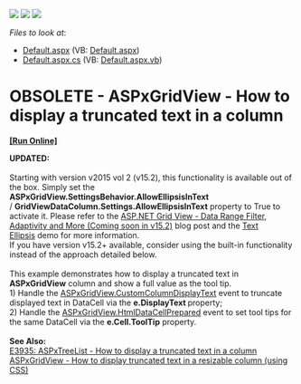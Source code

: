 <!-- default badges list -->
![](https://img.shields.io/endpoint?url=https://codecentral.devexpress.com/api/v1/VersionRange/134059642/11.2.10%2B)
[![](https://img.shields.io/badge/Open_in_DevExpress_Support_Center-FF7200?style=flat-square&logo=DevExpress&logoColor=white)](https://supportcenter.devexpress.com/ticket/details/E3934)
[![](https://img.shields.io/badge/📖_How_to_use_DevExpress_Examples-e9f6fc?style=flat-square)](https://docs.devexpress.com/GeneralInformation/403183)
<!-- default badges end -->
<!-- default file list -->
*Files to look at*:

* [Default.aspx](./CS/WebSite/Default.aspx) (VB: [Default.aspx](./VB/WebSite/Default.aspx))
* [Default.aspx.cs](./CS/WebSite/Default.aspx.cs) (VB: [Default.aspx.vb](./VB/WebSite/Default.aspx.vb))
<!-- default file list end -->
# OBSOLETE - ASPxGridView - How to display a truncated text in a column
<!-- run online -->
**[[Run Online]](https://codecentral.devexpress.com/e3934)**
<!-- run online end -->


<p><strong>UPDATED:<br><br></strong>Starting with version v2015 vol 2 (v15.2), this functionality is available out of the box. Simply set the <strong>ASPxGridView.SettingsBehavior.AllowEllipsisInText</strong> / <strong>GridViewDataColumn.Settings.AllowEllipsisInText</strong> property to True to activate it. Please refer to the <a href="https://community.devexpress.com/blogs/aspnet/archive/2015/11/10/asp-net-grid-view-data-range-filter-adaptivity-and-more-coming-soon-in-v15-2.aspx">ASP.NET Grid View - Data Range Filter, Adaptivity and More (Coming soon in v15.2)</a> blog post and the <a href="http://demos.devexpress.com/ASPxGridViewDemos/Columns/TextEllipsis.aspx">Text Ellipsis</a> demo for more information.<br>If you have version v15.2+ available, consider using the built-in functionality instead of the approach detailed below.<br><br>This example demonstrates how to display a truncated text in <strong>ASPxGridView</strong> column and show a full value as the tool tip.<br>1) Handle the <a href="http://documentation.devexpress.com/#AspNet/DevExpressWebASPxGridViewASPxGridView_CustomColumnDisplayTexttopic"><u>ASPxGridView.CustomColumnDisplayText</u></a> event to truncate displayed text in DataCell via the <strong>e.DisplayText </strong>property;<br>2) Handle the <a href="http://documentation.devexpress.com/#AspNet/DevExpressWebASPxGridViewASPxGridView_HtmlDataCellPreparedtopic"><u>ASPxGridView.HtmlDataCellPrepared</u></a> event to set tool tips for the same DataCell via the <strong>e.Cell.ToolTip</strong> property.<br><br><strong>See Also:<br></strong><a href="https://www.devexpress.com/Support/Center/p/E3935">E3935: ASPxTreeList - How to display a truncated text in a column</a><br><a href="https://www.devexpress.com/Support/Center/p/E4898">ASPxGridView - How to display truncated text in a resizable column (using CSS)</a></p>

<br/>


